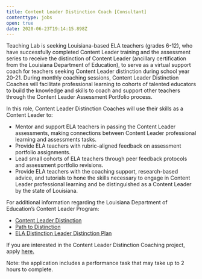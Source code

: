 ```yaml
---
title: Content Leader Distinction Coach [Consultant]
contenttype: jobs
open: true
date: 2020-06-23T19:14:15.898Z
---
```

Teaching Lab is seeking Louisiana-based ELA teachers (grades 6-12), who have successfully completed Content Leader training and the assessment series to receive the distinction of Content Leader (ancillary certification from the Louisiana Department of Education), to serve as a virtual support coach for teachers seeking Content Leader distinction during school year 20-21. During monthly coaching sessions, Content Leader Distinction Coaches will facilitate professional learning to cohorts of talented educators to build the knowledge and skills to coach and support other teachers through the Content Leader Assessment Portfolio process.

In this role, Content Leader Distinction Coaches will use their skills as a Content Leader to:

* Mentor and support ELA teachers in passing the Content Leader assessments, making connections between Content Leader professional learning and assessments tasks.
* Provide ELA teachers with rubric-aligned feedback on assessment portfolio assignments.
* Lead small cohorts of ELA teachers through peer feedback protocols and assessment portfolio revisions.
* Provide ELA teachers with the coaching support, research-based advice, and tutorials to hone the skills necessary to engage in Content Leader professional learning and be distinguished as a Content Leader by the state of Louisiana.

For additional information regarding the Louisiana Department of Education’s Content Leader Program:

* [Content Leader Distinction](https://www.louisianabelieves.com/docs/default-source/key-initiatives/louisianas-key-initiatives_content-leader.pdf?sfvrsn=5f00951f_15)
* [Path to Distinction](https://www.louisianabelieves.com/docs/default-source/professional-development/distinction-pathway-infographic_cl.pdf?sfvrsn=9b0b931f_8)
* [ELA Distinction Leader Distinction Plan](https://www.louisianabelieves.com/docs/default-source/professional-development/ela-cl-distinction-summary.pdf?sfvrsn=9a0b931f_6)



If you are interested in the Content Leader Distinction Coaching project, apply [here.](https://forms.gle/eYCKT6qYXqG11PpW6)

Note: the application includes a performance task that may take up to 2 hours to complete.